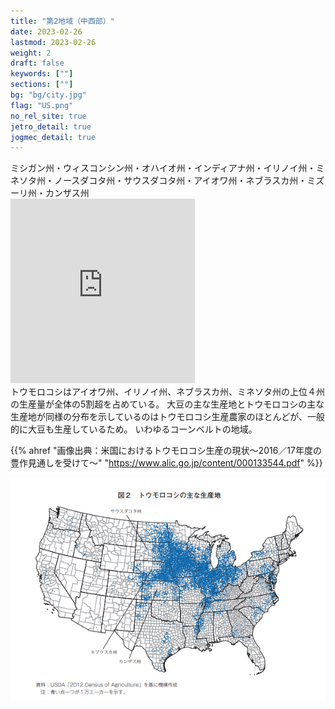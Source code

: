 ```yaml
---
title: "第2地域（中西部）"
date: 2023-02-26
lastmod: 2023-02-26
weight: 2
draft: false
keywords: [""]
sections: [""]
bg: "bg/city.jpg"
flag: "US.png"
no_rel_site: true
jetro_detail: true
jogmec_detail: true
---
```



<div class="main-desciption country-description">
    ミシガン州・ウィスコンシン州・オハイオ州・インディアナ州・イリノイ州・ミネソタ州・ノースダコタ州・サウスダコタ州・アイオワ州・ネブラスカ州・ミズーリ州・カンザス州
</div>

<div class="googlemap-if">
<iframe src="https://www.google.com/maps/embed?pb=!4v1680635284919!6m8!1m7!1s7ZznHwjjw0NipfIdkmng5Q!2m2!1d40.14094764614759!2d-88.61202968085205!3f92.34819196808041!4f-8.662186690627081!5f1.7966719003492946" width="295" height="295" style="border:0;" allowfullscreen="" loading="lazy" referrerpolicy="no-referrer-when-downgrade"></iframe>

<div class="description">
トウモロコシはアイオワ州、イリノイ州、ネブラスカ州、ミネソタ州の上位４州の生産量が全体の5割超を占めている。
大豆の主な生産地とトウモロコシの主な生産地が同様の分布を示しているのはトウモロコシ生産農家のほとんどが、一般的に大豆も生産しているため。
いわゆるコーンベルトの地域。

{{% ahref "画像出典：米国におけるトウモロコシ生産の現状～2016／17年度の豊作見通しを受けて～" "https://www.alic.go.jp/content/000133544.pdf" %}}
</div>
<div class="wide-img">
<img src="2023-04-05-04-11-04.png">
</div>

</div>